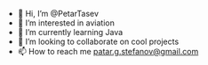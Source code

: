 - 👋 Hi, I’m @PetarTasev
- 👀 I’m interested in aviation
- 🌱 I’m currently learning Java
- 💞️ I’m looking to collaborate on cool projects
- 📫 How to reach me patar.g.stefanov@gmail.com

<!---
PetarTasev/PetarTasev is a ✨ special ✨ repository because its `README.md` (this file) appears on your GitHub profile.
You can click the Preview link to take a look at your changes.
--->
